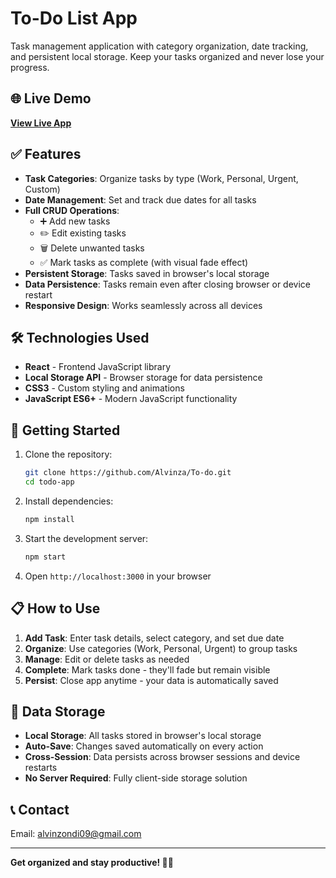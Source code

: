 # To-Do List App

Task management application with category organization, date tracking, and persistent local storage. Keep your tasks organized and never lose your progress.

## 🌐 Live Demo
**[View Live App](https://to-do-swart-beta.vercel.app/)**

## ✅ Features

- **Task Categories**: Organize tasks by type (Work, Personal, Urgent, Custom)
- **Date Management**: Set and track due dates for all tasks
- **Full CRUD Operations**: 
  - ➕ Add new tasks
  - ✏️ Edit existing tasks
  - 🗑️ Delete unwanted tasks
  - ✅ Mark tasks as complete (with visual fade effect)
- **Persistent Storage**: Tasks saved in browser's local storage
- **Data Persistence**: Tasks remain even after closing browser or device restart
- **Responsive Design**: Works seamlessly across all devices

## 🛠️ Technologies Used

- **React** - Frontend JavaScript library
- **Local Storage API** - Browser storage for data persistence
- **CSS3** - Custom styling and animations
- **JavaScript ES6+** - Modern JavaScript functionality

## 🚀 Getting Started

1. Clone the repository:
   ```bash
   git clone https://github.com/Alvinza/To-do.git
   cd todo-app
   ```

2. Install dependencies:
   ```bash
   npm install
   ```

3. Start the development server:
   ```bash
   npm start
   ```

4. Open `http://localhost:3000` in your browser

## 📋 How to Use

1. **Add Task**: Enter task details, select category, and set due date
2. **Organize**: Use categories (Work, Personal, Urgent) to group tasks
3. **Manage**: Edit or delete tasks as needed
4. **Complete**: Mark tasks done - they'll fade but remain visible
5. **Persist**: Close app anytime - your data is automatically saved

## 💾 Data Storage

- **Local Storage**: All tasks stored in browser's local storage
- **Auto-Save**: Changes saved automatically on every action
- **Cross-Session**: Data persists across browser sessions and device restarts
- **No Server Required**: Fully client-side storage solution



## 📞 Contact

Email: alvinzondi09@gmail.com

---

**Get organized and stay productive! 📝✨**
